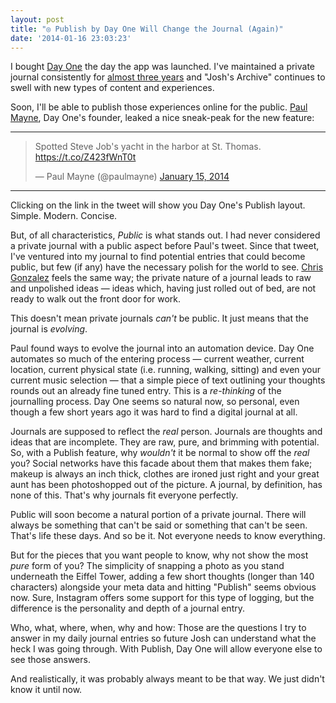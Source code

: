 ```yaml
---
layout: post
title: "◎ Publish by Day One Will Change the Journal (Again)"
date: '2014-01-16 23:03:23'
---
```


<p>I bought <a href="http://dayoneapp.com">Day One</a> the day the app was launched. I've maintained a private journal consistently for <a href="http://www.thenewsprint.co//a-realistic-cost-of-paid-apps">almost three years</a> and "Josh's Archive" continues to swell with new types of content and experiences.</p>

<p>Soon, I'll be able to publish those experiences online for the public. <a href="https://twitter.com/paulmayne">Paul Mayne</a>, Day One's founder, leaked a nice sneak-peak for the new feature:</p>

<hr />

<blockquote data-preserve-html-node="true" class="twitter-tweet" lang="en"><p data-preserve-html-node="true">Spotted Steve Job&#39;s yacht in the harbor at St. Thomas.&#10;<a data-preserve-html-node="true" href="https://t.co/Z423fWnT0t">https://t.co/Z423fWnT0t</a></p>&mdash; Paul Mayne (@paulmayne) <a data-preserve-html-node="true" href="https://twitter.com/paulmayne/statuses/423248634067832832">January 15, 2014</a></blockquote>

<script data-preserve-html-node="true" async src="//platform.twitter.com/widgets.js" charset="utf-8"></script>

<hr />

<p>Clicking on the link in the tweet will show you Day One's Publish layout. Simple. Modern. Concise. </p>

<p>But, of all characteristics, <em>Public</em> is what stands out. I had never considered a private journal with a public aspect before Paul's tweet. Since that tweet, I've ventured into my journal to find potential entries that could become public, but few (if any) have the necessary polish for the world to see. <a href="http://unretrofied.com/blog/2014/1/day-one-introduces-publish-feature">Chris Gonzalez</a> feels the same way; the private nature of a journal leads to raw and unpolished ideas — ideas which, having just rolled out of bed, are not ready to walk out the front door for work.</p>

<p>This doesn't mean private journals <em>can't</em> be public. It just means that the journal is <em>evolving</em>.</p>

<p>Paul found ways to evolve the journal into an automation device. Day One automates so much of the entering process — current weather, current location, current physical state (i.e. running, walking, sitting) and even your current music selection — that a simple piece of text outlining your thoughts rounds out an already fine tuned entry. This is a <em>re-thinking</em> of the journalling process. Day One seems so natural now, so personal, even though a few short years ago it was hard to find a digital journal at all.</p>

<p>Journals are supposed to reflect the <em>real</em> person. Journals are thoughts and ideas that are incomplete. They are raw, pure, and brimming with potential. So, with a Publish feature, why <em>wouldn't</em> it be normal to show off the <em>real</em> you? Social networks have this facade about them that makes them fake; makeup is always an inch thick, clothes are ironed just right and your great aunt has been photoshopped out of the picture. A journal, by definition, has none of this. That's why journals fit everyone perfectly.</p>

<p>Public will soon become a natural portion of a private journal. There will always be something that can't be said or something that can't be seen. That's life these days. And so be it. Not everyone needs to know everything.</p>

<p>But for the pieces that you want people to know, why not show the most <em>pure</em> form of you? The simplicity of snapping a photo as you stand underneath the Eiffel Tower, adding a few short thoughts (longer than 140 characters) alongside your meta data and hitting "Publish" seems obvious now. Sure, Instagram offers some support for this type of logging, but the difference is the personality and depth of a journal entry.</p>

<p>Who, what, where, when, why and how: Those are the questions I try to answer in my daily journal entries so future Josh can understand what the heck I was going through. With Publish, Day One will allow everyone else to see those answers. </p>

<p>And realistically, it was probably always meant to be that way. We just didn't know it until now.</p>